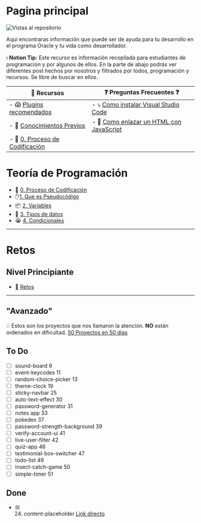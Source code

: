 # Pagina principal

![Vistas al repositorio](https://img.shields.io/github/watchers/JoseLMurillo/Teoria_de_Programacion.svg?style=flat-square)

Aquí encontraras información que puede ser de ayuda para tu desarrollo en el programa Oracle y tu vida como desarrollador.

ℹ️ **Notion Tip:** Este recurso es información recopilada para estudiantes de programación y por algunos de ellos. En la parte de abajo podrás ver diferentes post hechos por nosotros y filtrados por todos, programación y recursos. Se libre de buscar en ellos.

| 🎁 Recursos                                                                   | ❓ Preguntas Frecuentes ❓                                                                                            |
| ----------------------------------------------------------------------------- | ------------------------------------------------------------------------------------------------------------------- |
| - 😱 [Plugins recomendados](Recursos/Plugins%20recomendados.md)               | - ⤵️ [Como instalar Visual Studio Code](Preguntas%20frecuentes/Como%20instalar%20Visual%20Studio%20Code.md)         |
| - 🤔 [Conocimientos Previos](Recursos/Conocimientos%20Previos.md)             | - 🔗 [Como enlazar un HTML con JavaScript](Preguntas%20frecuentes/Como%20enlazar%20un%20HTML%20con%20JavaScript.md) |
| - 🔁 [0. Proceso de Codificación](Teoria/0.%20Proceso%20de%20Codificación.md) |                                                                                                                     |

# Teoría de Programación
- 🔁 [0. Proceso de Codificación](Teoria/0.%20Proceso%20de%20Codificación.md)
- ✋[1. Que es Pseudocódigo](Teoria/1.%20Que%20es%20Pseudocódigo.md)
- 📦 [2. Variables](Teoria/2.%20Variables.md)
- 🎏 [3. Tipos de datos](Teoria/3.%20Tipos%20de%20datos.md)
- 😭 [4. Condicionales](Teoria/4.%20Condicionales.md)

---
# Retos
## Nivel Principiante
- 💪 [Retos](Retos/Retos.md)

---
## "Avanzado"
💡 Estos son los proyectos que nos llamaron la atención. **NO** están ordenados en dificultad.
[50 Proyectos en 50 dias](https://github.com/bradtraversy/50projects50days)

## **To Do**

- [ ] sound-board 9
- [ ] event-keycodes 11
- [ ] random-choice-picker 13
- [ ] theme-clock 19
- [ ] sticky-navbar 25
- [ ] auto-text-effect 30
- [ ] password-generator 31
- [ ] notes app 33
- [ ] pokedex 37
- [ ] password-strength-background 39
- [ ] verify-account-ui 41
- [ ] live-user-filter 42
- [ ] quiz-app 46
- [ ] testimonial-box-switcher 47
- [ ] todo-list 49
- [ ] insect-catch-game 50
- [ ] simple-timer 51

## **Done**

- [x] 24. content-placeholder [Link directo](https://50projects50days.com/projects/content-placeholder/)